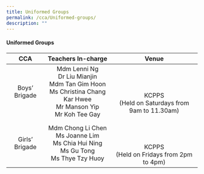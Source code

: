 ```yaml
---
title: Uniformed Groups
permalink: /cca/Uniformed-groups/
description: ""
---
```

#### **Uniformed Groups**

|       CCA      |                                           Teachers In-charge                                          |                     Venue                     |
|:--------------:|:-----------------------------------------------------------------------------------------------------:|:---------------------------------------------:|
|  Boys’ Brigade | Mdm Lenni Ng<br> Dr Liu Mianjin<br> Mdm Tan Gim Hoon<br> Ms Christina Chang Kar Hwee<br> Mr Manson Yip<br> Mr Koh Tee Gay | <br><br><br>KCPPS <br>(Held on Saturdays from 9am to 11.30am) |
| Girls’ Brigade |              Mdm Chong Li Chen<br> Ms Joanne Lim<br> Ms Chia Hui Ning<br> Ms Gu Tong<br> Ms Thye Tzy Huoy             |    <br><br><br>KCPPS<br> (Held on Fridays from 2pm to 4pm)    |
